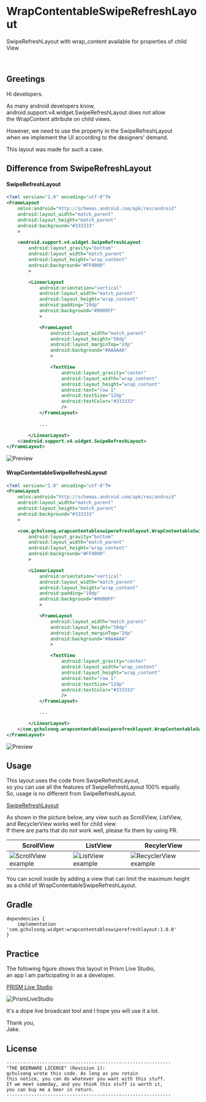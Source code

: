 # WrapContentableSwipeRefreshLayout
SwipeRefreshLayout with wrap_content available for properties of child View

<br/>

## Greetings

Hi developers.

As many android developers know,<br/>
android.support.v4.widget.SwipeRefreshLayout does not allow<br/>
the WrapContent attribute on child views.

However, we need to use the property in the SwipeRefreshLayout<br/>
when we implement the UI according to the designers' demand.

This layout was made for such a case.


## Difference from SwipeRefreshLayout

#### SwipeRefreshLayout
```xml
<?xml version="1.0" encoding="utf-8"?>
<FrameLayout
    xmlns:android="http://schemas.android.com/apk/res/android"
    android:layout_width="match_parent"
    android:layout_height="match_parent"
    android:background="#333333"
    >

    <android.support.v4.widget.SwipeRefreshLayout
        android:layout_gravity="bottom"
        android:layout_width="match_parent"
        android:layout_height="wrap_content"
        android:background="#FF0000"
        >

        <LinearLayout
            android:orientation="vertical"
            android:layout_width="match_parent"
            android:layout_height="wrap_content"
            android:padding="10dp"
            android:background="#0000FF"
            >

            <FrameLayout
                android:layout_width="match_parent"
                android:layout_height="50dp"
                android:layout_marginTop="2dp"
                android:background="#AAAAAA"
                >

                <TextView
                    android:layout_gravity="center"
                    android:layout_width="wrap_content"
                    android:layout_height="wrap_content"
                    android:text="row 1"
                    android:textSize="12dp"
                    android:textColor="#333333"
                    />
            </FrameLayout>
    
            ...

        </LinearLayout>
    </android.support.v4.widget.SwipeRefreshLayout>
</FrameLayout>
```
![Preview](https://github.com/gchulsong/WrapContentableSwipeRefreshLayout/blob/master/screenshot/asis_preview_new.png)

#### WrapContentableSwipeRefreshLayout
```xml
<?xml version="1.0" encoding="utf-8"?>
<FrameLayout
    xmlns:android="http://schemas.android.com/apk/res/android"
    android:layout_width="match_parent"
    android:layout_height="match_parent"
    android:background="#333333"
    >

    <com.gchulsong.wrapcontentableswiperefreshlayout.WrapContentableSwipeRefreshLayout
        android:layout_gravity="bottom"
        android:layout_width="match_parent"
        android:layout_height="wrap_content"
        android:background="#FF0000"
        >

        <LinearLayout
            android:orientation="vertical"
            android:layout_width="match_parent"
            android:layout_height="wrap_content"
            android:padding="10dp"
            android:background="#0000FF"
            >

            <FrameLayout
                android:layout_width="match_parent"
                android:layout_height="50dp"
                android:layout_marginTop="2dp"
                android:background="#AAAAAA"
                >

                <TextView
                    android:layout_gravity="center"
                    android:layout_width="wrap_content"
                    android:layout_height="wrap_content"
                    android:text="row 1"
                    android:textSize="12dp"
                    android:textColor="#333333"
                    />
            </FrameLayout>

            ...

        </LinearLayout>
    </com.gchulsong.wrapcontentableswiperefreshlayout.WrapContentableSwipeRefreshLayout>
</FrameLayout>
```
![Preview](https://github.com/gchulsong/WrapContentableSwipeRefreshLayout/blob/master/screenshot/tobe_preview_new.png)


## Usage

This layout uses the code from SwipeRefreshLayout,<br/>
so you can use all the features of SwipeRefreshLayout 100% equally.<br/>
So, usage is no different from SwipeRefreshLayout.

[SwipeRefreshLayout](https://developer.android.com/reference/android/support/v4/widget/SwipeRefreshLayout.html)

As shown in the picture below, any view such as ScrollView, ListView,<br/>
and RecyclerView works well for child view.<br/>
If there are parts that do not work well, please fix them by using PR.

ScrollView | ListView | RecylerView
-----------|----------|------------
![ScrollView example](https://github.com/gchulsong/WrapContentableSwipeRefreshLayout/blob/master/screenshot/example_scrollview.gif)|![ListView example](https://github.com/gchulsong/WrapContentableSwipeRefreshLayout/blob/master/screenshot/example_listview.gif)|![RecyclerView example](https://github.com/gchulsong/WrapContentableSwipeRefreshLayout/blob/master/screenshot/example_recyclerview.gif)

You can scroll inside by adding a view that can limit the maximum height<br/>
as a child of WrapContentableSwipeRefreshLayout.


## Gradle
```
dependencies {
    implementation 'com.gchulsong.widget:wrapcontentableswiperefreshlayout:1.0.0'
}
```

## Practice

The following figure shows this layout in Prism Live Studio,<br/>
an app I am participating in as a developer.<br/>

[PRISM Live Studio](https://play.google.com/store/apps/details?id=com.prism.live)

![PrismLiveStudio](https://github.com/gchulsong/WrapContentableSwipeRefreshLayout/blob/master/screenshot/example_prism.gif)

It's a dope live broadcast tool and I hope you will use it a lot.

Thank you,<br/>
Jake.


## License
```
------------------------------------------------------------
"THE BEERWARE LICENSE" (Revision 1):
gchulsong wrote this code. As long as you retain
this notice, you can do whatever you want with this stuff.
If we meet someday, and you think this stuff is worth it,
you can buy me a beer in return.
------------------------------------------------------------
```
